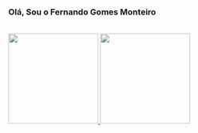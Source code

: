 <h3>Olá, Sou o Fernando Gomes Monteiro</h3><br>
<div>
  <a href="https://github.com/FernandoGomesMonteiro">
    <img height="180em" src="https://github-readme-stats.vercel.app/api?username=FernandoGomesMonteiro&show_icons=true&theme=dracula&include_all_commits=true&count_private=true"/>
    <img height="180em" src="https://github-readme-stats.vercel.app/api/top-langs/?username=FernandoGomesMonteiro&layout=compact&langs_count=16&theme=dracula"/>
  </a>
</div>
